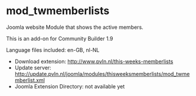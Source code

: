# mod_twmemberlists
Joomla website Module that shows the active members.

This is an add-on for Community Builder 1.9

Language files included: en-GB, nl-NL

* Download extension: http://www.pvln.nl/this-weeks-memberlists
* Update server: http://update.pvln.nl/joomla/modules/thisweeksmemberlists/mod_twmemberlist.xml
* Joomla Extension Directory: not available yet
